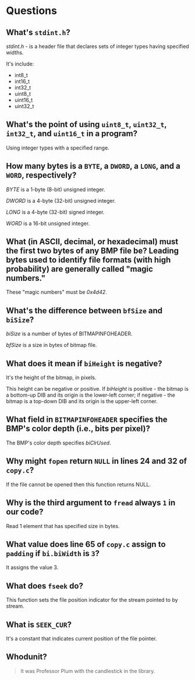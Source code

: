 # Questions

## What's `stdint.h`?

*stdint.h* - is a header file that declares sets of integer types having specified widths.

It's include:
* int8_t
* int16_t
* int32_t
* uint8_t
* uint16_t
* uint32_t

## What's the point of using `uint8_t`, `uint32_t`, `int32_t`, and `uint16_t` in a program?

Using integer types with a specified range.

## How many bytes is a `BYTE`, a `DWORD`, a `LONG`, and a `WORD`, respectively?

*BYTE* is a 1-byte (8-bit) unsigned integer.

*DWORD* is a 4-byte (32-bit) unsigned integer.

*LONG* is a 4-byte (32-bit) signed integer.

*WORD* is a 16-bit unsigned integer.

## What (in ASCII, decimal, or hexadecimal) must the first two bytes of any BMP file be? Leading bytes used to identify file formats (with high probability) are generally called "magic numbers."

These "magic numbers" must be *0x4d42*.

## What's the difference between `bfSize` and `biSize`?

*biSize* is a number of bytes of BITMAPINFOHEADER.

*bfSize* is a size in bytes of bitmap file.

## What does it mean if `biHeight` is negative?

It's the height of the bitmap, in pixels.

This height can be negative or positive.
If *biHeight* is positive - the bitmap is a bottom-up DIB and its origin is the lower-left corner;
if negative - the bitmap is a top-down DIB and its origin is the upper-left corner.

## What field in `BITMAPINFOHEADER` specifies the BMP's color depth (i.e., bits per pixel)?

The BMP's color depth specifies *biClrUsed*.

## Why might `fopen` return `NULL` in lines 24 and 32 of `copy.c`?

If the file cannot be opened then this function returns NULL.

## Why is the third argument to `fread` always `1` in our code?

Read 1 element that has specified size in bytes.

## What value does line 65 of `copy.c` assign to `padding` if `bi.biWidth` is `3`?

It assigns the value 3.

## What does `fseek` do?

This function sets the file position indicator for the stream pointed to by stream.

## What is `SEEK_CUR`?

It's a constant that indicates current position of the file pointer.

## Whodunit?

> It was Professor Plum with the candlestick in the library.